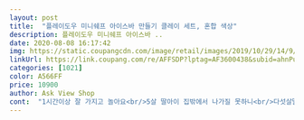 ```yaml
---
layout: post 
title:  "플레이도우 미니쉐프 아이스바 만들기 클레이 세트, 혼합 색상" 
description: 플레이도우 미니쉐프 아이스바 ..
date: 2020-08-08 16:17:42 
img: https://static.coupangcdn.com/image/retail/images/2019/10/29/14/9/d7d41764-da92-4d4c-a907-b0a66a4c05be.jpg 
linkUrl: https://link.coupang.com/re/AFFSDP?lptag=AF3600438&subid=ahnPublicAsk&pageKey=328694889&itemId=1051150063&vendorItemId=5517906829&traceid=V0-113-6c6304112f230f74 
categories: [1021] 
color: A566FF 
price: 10900 
author: Ask View Shop 
cont:  "1시간이상 잘 가지고 놀아요<br/>5살 딸아이 집밖에서 나가질 못하니<br/>다섯살딸이 아이클레이 사달라는거 손에 덜 묻는 플레이도가 좋아서 구매했는데 만족합니다! 오랜만에 사주니 더 잘갖고노네요! 여러가지 도구가 많아서 좋은것같애요 가격대비! 플레이도는 이미 다 합쳐져서.<br/>.<br/> 또 구매해야할듯해요!<br/>뒷처리가 귀찬기는 하지만.<br/>.<br/>애기가 몇시간 잘가지고 놀아서.<br/>.<br/>만족해요<br/>만들어서 장식해놓느라 금방 굳지만ㅠㅠ<br/>사줬습니다 한창 소꿉놀이를 즐겨해서<br/>손톱으로 누르고 쓔시고 뜯고 해서 가루가 마니 떨어져요.<br/>.<br/><br/>애가 즐겁다니 나둡니다<br/>애기가 만질때  손톱으로 주무르니.<br/>.<br/>손톱 바짝 깍아서 만지게하고요<br/>애기가 푹빠져 잘놀아요.<br/>.<br/>조물딱거리는데 시러할 아기가 있을까요? 아기한테는 아주좋은데.<br/>.<br/><br/>어른이 만질때는 가루안떨어지게만질수있는데... <br/>애기손에가면<br/>" 
---
```

